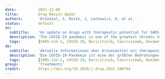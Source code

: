 ```yaml
---
date:          2021-12-09
title:         Drug Resist Updat
authors:       'Drożdżal, S, Rosik, J, Lechowicz, K, et al.'
status:        default
en:
  subtitle:    'An update on drugs with therapeutic potential for SARS-CoV-2 (COVID-19) treatment'
  description: 'The COVID-19 pandemic is one of the greatest threats to human health in the 21st century with more than 257 million cases and over 5.17 million deaths reported worldwide (as of November 23, 2021. Various agents were initially proclaimed to be effective against SARS-CoV-2, the etiological agent of COVID-19. Hydroxychloroquine, lopinavir/ritonavir, and ribavirin are all examples of therapeutic agents, whose efficacy against COVID-19 was later disproved. Meanwhile, concentrated efforts of researchers and clinicians worldwide have led to the identification of novel therapeutic options to control the disease including PAXLOVID™ (PF-07321332). Although COVID-19 cases are currently treated using a comprehensive approach of anticoagulants, oxygen, and antibiotics, the novel Pfizer agent PAXLOVID™ (PF-07321332), an investigational COVID-19 oral antiviral candidate, significantly reduced hospitalization time and death rates, based on an interim analysis of the phase 2/3 EPIC-HR (Evaluation of Protease Inhibition for COVID-19 in High-Risk Patients) randomized, double-blind study of non-hospitalized adult patients with COVID-19, who are at high risk of progressing to severe illness. The scheduled interim analysis demonstrated an 89 % reduction in risk of COVID-19-related hospitalization or death from any cause compared to placebo in patients treated within three days of symptom onset (primary endpoint). However, there still exists a great need for the development of additional treatments, as the recommended therapeutic options are insufficient in many cases. Thus far, mRNA and vector vaccines appear to be the most effective modalities to control the pandemic. In the current review, we provide an update on the progress that has been made since April 2020 in clinical trials concerning the effectiveness of therapies available to combat COVID-19. We focus on currently recommended therapeutic agents, including steroids, various monoclonal antibodies, remdesivir, baricitinib, anticoagulants and PAXLOVID™ summarizing the latest original studies and meta-analyses. Moreover, we aim to discuss other currently and previously studied agents targeting COVID-19 that either show no or only limited therapeutic activity. The results of recent studies report that hydroxychloroquine and convalescent plasma demonstrate no efficacy against SARS-CoV-2 infection. Lastly, we summarize the studies on various drugs with incoherent or insufficient data concerning their effectiveness, such as amantadine, ivermectin, or niclosamide. '
  tags:        [SARS-CoV-2, COVID-19, Baricitinib, Casirivimab, Dexamethasone, Imdevimab, Remdesivir, Sotrovimab, Tocilizumab, Paxlovid, Omicron]
de:
  subtitle:    'Aktuelle Informationen über Arzneimittel mit therapeutischem Potenzial für die Behandlung von SARS-CoV-2 (COVID-19)'
  description: 'Die COVID-19-Pandemie ist eine der größten Bedrohungen für die menschliche Gesundheit im 21. Jahrhundert mit mehr als 257 Millionen gemeldeten Fällen und über 5,17 Millionen Todesfällen weltweit (Stand: 23. November 2021). Ursprünglich wurden verschiedene Wirkstoffe als wirksam gegen SARS-CoV-2, den ätiologischen Erreger von COVID-19, angepriesen. Hydroxychloroquin, Lopinavir/Ritonavir und Ribavirin sind Beispiele für Therapeutika, deren Wirksamkeit gegen COVID-19 später widerlegt wurde. In der Zwischenzeit haben die konzentrierten Bemühungen von Forschern und Klinikern weltweit zur Identifizierung neuer therapeutischer Optionen zur Bekämpfung der Krankheit geführt, darunter PAXLOVID™ (PF-07321332). Obwohl COVID-19-Fälle derzeit mit einem umfassenden Ansatz aus Antikoagulanzien, Sauerstoff und Antibiotika behandelt werden, konnte der neue Pfizer-Wirkstoff PAXLOVID™ (PF-07321332), ein oral verabreichter antiviraler COVID-19-Kandidat, die Krankenhausverweildauer und die Sterblichkeitsrate deutlich reduzieren, Dies geht aus einer Zwischenanalyse der randomisierten, doppelblinden Phase-2/3-Studie EPIC-HR (Evaluation of Protease Inhibition for COVID-19 in High-Risk Patients) hervor, an der erwachsene, nicht hospitalisierte Patienten mit COVID-19 teilnehmen, bei denen ein hohes Risiko für das Fortschreiten einer schweren Erkrankung besteht. Die geplante Zwischenanalyse zeigte, dass das Risiko einer COVID-19-bedingten Krankenhauseinweisung oder eines Todes aus beliebiger Ursache im Vergleich zu Placebo bei Patienten, die innerhalb von drei Tagen nach Auftreten der Symptome behandelt wurden (primärer Endpunkt), um 89 % gesenkt werden konnte. Es besteht jedoch nach wie vor ein großer Bedarf an der Entwicklung zusätzlicher Behandlungen, da die empfohlenen therapeutischen Optionen in vielen Fällen unzureichend sind. Bislang scheinen mRNA- und Vektorimpfstoffe die wirksamsten Methoden zur Bekämpfung der Pandemie zu sein. In diesem Bericht geben wir einen aktuellen Überblick über die Fortschritte, die seit April 2020 in klinischen Studien zur Wirksamkeit der verfügbaren Therapien zur Bekämpfung von COVID-19 erzielt wurden. Wir konzentrieren uns auf die derzeit empfohlenen Therapeutika, darunter Steroide, verschiedene monoklonale Antikörper, Remdesivir, Baricitinib, Antikoagulanzien und PAXLOVID™ und fassen die neuesten Originalstudien und Metaanalysen zusammen. Darüber hinaus wollen wir andere derzeit und früher untersuchte Wirkstoffe, die auf COVID-19 abzielen und entweder keine oder nur eine begrenzte therapeutische Aktivität zeigen, diskutieren. Die Ergebnisse neuerer Studien zeigen, dass Hydroxychloroquin und Rekonvaleszenzplasma keine Wirksamkeit gegen die SARS-CoV-2-Infektion zeigen. Schließlich fassen wir die Studien zu verschiedenen Medikamenten zusammen, für die keine oder nur unzureichende Daten über ihre Wirksamkeit vorliegen, wie z. B. Amantadin, Ivermectin oder Niclosamid.' 
  tags:        [SARS-CoV-2, COVID-19, Baricitinib, Casirivimab, Dexamethasone, Imdevimab, Remdesivir, Sotrovimab, Tocilizumab, Paxlovid, Omicron]
group:         'Treatments'
credit:        https://doi.org/10.1016/j.drup.2021.100794
---
```

